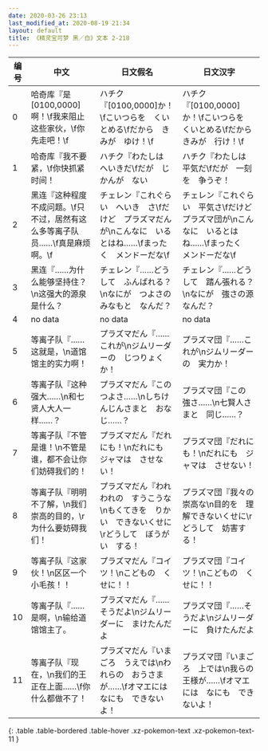 ```yaml
---
date: 2020-03-26 23:13
last_modified_at: 2020-08-19 21:34
layout: default
title: 《精灵宝可梦 黑／白》文本 2-218
---
```

| 编号 | 中文 | 日文假名 | 日文汉字 |
| ---- | ---- | ---- | --- |
| 0 | 哈奇库『是[0100,0000]啊！\f我来阻止这些家伙，\f你先走吧！\f | ハチク『[0100,0000]か！\fこいつらを　くいとめる\fだから　きみが　ゆけ！\f | ハチク『[0100,0000]か！\fこいつらを　くいとめる\fだから　きみが　行け！\f |
| 1 | 哈奇库『我不要紧，\f你快抓紧时间！ | ハチク『わたしは　へいきだ\fだが　じかんが　ない | ハチク『わたしは　平気だ\fだが　一刻を　争うぞ！ |
| 2 | 黑连『这种程度不成问题。\f只不过，居然有这么多等离子队员……\f真是麻烦啊。\f | チェレン『これぐらい　へいき　さ\fだけど　プラズマだんが\nこんなに　いるとはね……\fまったく　メンドーだな\f | チェレン『これぐらい　平気さ\fだけど　プラズマ団が\nこんなに　いるとはね……\fまったく　メンドーだな\f |
| 3 | 黑连『……为什么能够坚持住？\n这强大的源泉是什么？ | チェレン『……どうして　ふんばれる？\nなにが　つよさの　みなもと　なんだ？ | チェレン『……どうして　踏ん張れる？\nなにが　強さの源　なんだ？ |
| 4 | no data | no data | no data |
| 5 | 等离子队『……这就是，\n道馆馆主的实力啊！ | プラズマだん『……これが\nジムリーダーの　じつりょく　か！ | プラズマ団『……これが\nジムリーダーの　実力か！ |
| 6 | 等离子队『这种强大……\n和七贤人大人一样……？ | プラズマだん『この　つよさ……\nしちけんじんさまと　おなじ……？ | プラズマ団『この　強さ……\n七賢人さまと　同じ……？ |
| 7 | 等离子队『不管是谁！\n不管是谁，都不会让你们妨碍我们的！ | プラズマだん『だれにも！\nだれにも　ジャマは　させない！ | プラズマ団『だれにも！\nだれにも　ジャマは　させない！ |
| 8 | 等离子队『明明不了解，\n我们崇高的目的，\r为什么要妨碍我们！ | プラズマだん『われわれの　すうこうな\nもくてきを　りかい　できないくせに\rどうして　ぼうがい　する！ | プラズマ団『我々の　崇高な\n目的を　理解できないくせに\rどうして　妨害する！ |
| 9 | 等离子队『这家伙！\n区区一个小毛孩！！ | プラズマだん『コイツ！\nこどもの　くせに！！ | プラズマ団『コイツ！\nこどもの　くせに！！ |
| 10 | 等离子队『……是啊，\n输给道馆馆主了。 | プラズマだん『……そうだよ\nジムリーダーに　まけたんだよ | プラズマ団『……そうだよ\nジムリーダーに　負けたんだよ |
| 11 | 等离子队『现在，\n我们的王正在上面……\f你什么都做不了！ | プラズマだん『いまごろ　うえでは\nわれらの　おうさまが……\fオマエには　なにも　できないよ！ | プラズマ団『いまごろ　上では\n我らの　王様が……\fオマエには　なにも　できないよ！ |
{: .table .table-bordered .table-hover .xz-pokemon-text .xz-pokemon-text-11 }